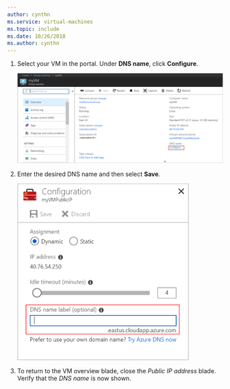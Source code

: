 ```yaml
---
author: cynthn
ms.service: virtual-machines
ms.topic: include
ms.date: 10/26/2018
ms.author: cynthn
---
```


1. Select your VM in the portal. Under **DNS name**, click **Configure**.
   
   ![Click Configure under DNS name](./media/virtual-machines-common-portal-create-fqdn/configure.png)

2. Enter the desired DNS name and then select **Save**.
   
   ![Enter a DNS name label for your public IP resource](./media/virtual-machines-common-portal-create-fqdn/configure-pane.png)


3. To return to the VM overview blade, close the *Public IP address* blade. Verify that the *DNS name* is now shown.
   


